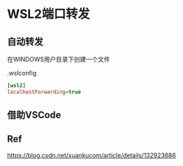 # WSL2端口转发

## 自动转发

在WINDOWS用户目录下创建一个文件

.wslconfig

```ini
[wsl2]
localhostForwarding=true
```

## 借助VSCode

## Ref

https://blog.csdn.net/xuankucom/article/details/132923686
